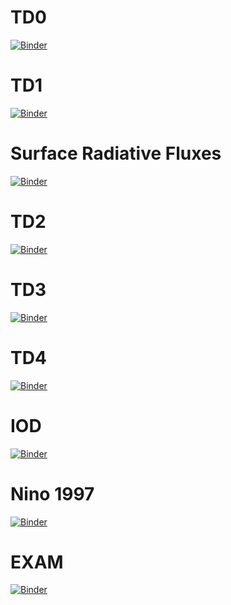 # TD0
[![Binder](https://mybinder.org/badge_logo.svg)](https://mybinder.org/v2/gh/massonseb/TDENS.git/HEAD?filepath=TD0.ipynb)

# TD1
[![Binder](https://mybinder.org/badge_logo.svg)](https://mybinder.org/v2/gh/massonseb/TDENS.git/HEAD?filepath=TD1.ipynb)

# Surface Radiative Fluxes
[![Binder](https://mybinder.org/badge_logo.svg)](https://mybinder.org/v2/gh/massonseb/TDENS.git/HEAD?filepath=sfc_flux.ipynb)

# TD2
[![Binder](https://mybinder.org/badge_logo.svg)](https://mybinder.org/v2/gh/massonseb/TDENS.git/HEAD?filepath=TD2.ipynb)

# TD3
[![Binder](https://mybinder.org/badge_logo.svg)](https://mybinder.org/v2/gh/massonseb/TDENS.git/HEAD?filepath=TD3.ipynb)

# TD4
[![Binder](https://mybinder.org/badge_logo.svg)](https://mybinder.org/v2/gh/massonseb/TDENS.git/HEAD?filepath=TD4.ipynb)

# IOD
[![Binder](https://mybinder.org/badge_logo.svg)](https://mybinder.org/v2/gh/massonseb/TDENS.git/HEAD?filepath=IOD.ipynb)

# Nino 1997
[![Binder](https://mybinder.org/badge_logo.svg)](https://mybinder.org/v2/gh/massonseb/TDENS.git/HEAD?filepath=nino1997.ipynb)

# EXAM
[![Binder](https://mybinder.org/badge_logo.svg)](https://mybinder.org/v2/gh/massonseb/TDENS.git/HEAD?filepath=EXAM.ipynb)
